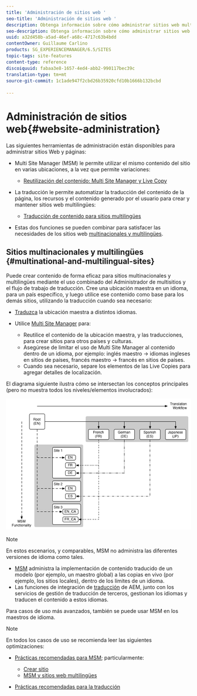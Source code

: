 ```yaml
---
title: 'Administración de sitios web '
seo-title: 'Administración de sitios web '
description: Obtenga información sobre cómo administrar sitios web multilingües en AEM.
seo-description: Obtenga información sobre cómo administrar sitios web multilingües en AEM.
uuid: a32d458b-a5ad-46ef-a68c-4717c63b4bdd
contentOwner: Guillaume Carlino
products: SG_EXPERIENCEMANAGER/6.5/SITES
topic-tags: site-features
content-type: reference
discoiquuid: fabaa3e8-1657-4ed4-abb2-990117bec39c
translation-type: tm+mt
source-git-commit: 1c1ade947f2cbd26b35920cfd10b1666b132bcbd

---
```



# Administración de sitios web{#website-administration} 

Las siguientes herramientas de administración están disponibles para administrar sitios Web y páginas:

* Multi Site Manager (MSM) le permite utilizar el mismo contenido del sitio en varias ubicaciones, a la vez que permite variaciones:

   * [Reutilización del contenido: Multi Site Manager y Live Copy](/help/sites-administering/msm.md)

* La traducción le permite automatizar la traducción del contenido de la página, los recursos y el contenido generado por el usuario para crear y mantener sitios web multilingües:

   * [Traducción de contenido para sitios multilingües](/help/sites-administering/translation.md)

* Estas dos funciones se pueden combinar para satisfacer las necesidades de los sitios web [multinacionales y multilingües](#multinational-and-multilingual-sites).

## Sitios multinacionales y multilingües {#multinational-and-multilingual-sites}

Puede crear contenido de forma eficaz para sitios multinacionales y multilingües mediante el uso combinado del Administrador de multisitios y el flujo de trabajo de traducción. Cree una ubicación maestra en un idioma, para un país específico, y luego utilice ese contenido como base para los demás sitios, utilizando la traducción cuando sea necesario:

* [Traduzca](/help/sites-administering/translation.md) la ubicación maestra a distintos idiomas.

* Utilice [Multi Site Manager](/help/sites-administering/msm.md) para:

   * Reutilice el contenido de la ubicación maestra, y las traducciones, para crear sitios para otros países y culturas.
   * Asegúrese de limitar el uso de Multi Site Manager al contenido dentro de un idioma, por ejemplo: inglés maestro -> idiomas ingleses en sitios de países, francés maestro -> francés en sitios de países.
   * Cuando sea necesario, separe los elementos de las Live Copies para agregar detalles de localización.

El diagrama siguiente ilustra cómo se intersectan los conceptos principales (pero no muestra todos los niveles/elementos involucrados):

![chlimage_1-71](assets/chlimage_1-71a.png)

>[!NOTE]
>
>En estos escenarios, y comparables, MSM no administra las diferentes versiones de idioma como tales.
>
>* [MSM](/help/sites-administering/msm.md) administra la implementación de contenido traducido de un modelo (por ejemplo, un maestro global) a las copias en vivo (por ejemplo, los sitios locales), dentro de los límites de un idioma.
>* Las funciones de integración de [traducción](/help/sites-administering/translation.md) de AEM, junto con los servicios de gestión de traducción de terceros, gestionan los idiomas y traducen el contenido a estos idiomas.
>
>
Para casos de uso más avanzados, también se puede usar MSM en los maestros de idioma.

>[!NOTE]
>
>En todos los casos de uso se recomienda leer las siguientes optimizaciones:
>
>* [Prácticas recomendadas para MSM](/help/sites-administering/msm-best-practices.md); particularmente:
>
>   * [Crear sitio](/help/sites-administering/msm-best-practices.md#create-site)
>   * [MSM y sitios web multilingües](/help/sites-administering/msm-best-practices.md#msm-and-multilingual-websites)
>
>* [Prácticas recomendadas para la traducción](/help/sites-administering/tc-bp.md)
